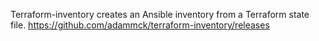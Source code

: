 Terraform-inventory creates an Ansible inventory from a Terraform state file.
https://github.com/adammck/terraform-inventory/releases
